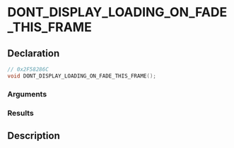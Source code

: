 # DONT_DISPLAY_LOADING_ON_FADE_THIS_FRAME

## Declaration
```cpp
// 0x2F58286C
void DONT_DISPLAY_LOADING_ON_FADE_THIS_FRAME();
```

### Arguments

### Results

## Description
